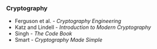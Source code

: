 ### Cryptography

* Ferguson et al. - *Cryptography Engineering*
* Katz and Lindell - *Introduction to Modern Cryptography*
* Singh - *The Code Book*
* Smart - *Cryptography Made Simple*
